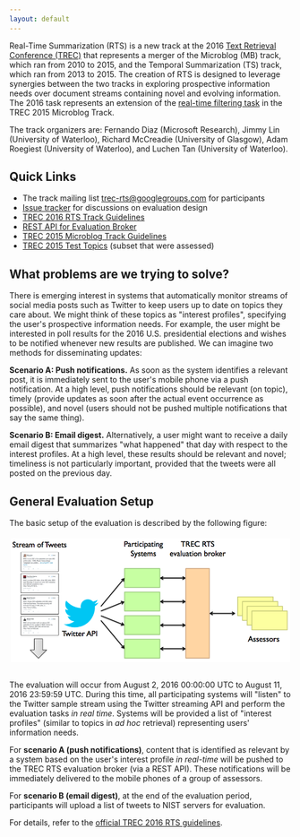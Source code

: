 ```yaml
---
layout: default
---
```


Real-Time Summarization (RTS) is a new track at the 2016 [Text
Retrieval Conference (TREC)](http://trec.nist.gov) that represents a
merger of the Microblog (MB) track, which ran from 2010 to 2015,
and the Temporal Summarization (TS) track, which ran from 2013 to 2015.
The creation of RTS is designed to leverage synergies
between the two tracks in exploring prospective information needs over
document streams containing novel and evolving information.  The 2016
task represents an extension of the [real-time filtering
task](https://github.com/lintool/twitter-tools/wiki/TREC-2015-Track-Guidelines)
in the TREC 2015 Microblog Track.

The track organizers are:
Fernando Diaz (Microsoft Research),
Jimmy Lin (University of Waterloo),
Richard McCreadie (University of Glasgow),
Adam Roegiest (University of Waterloo), and
Luchen Tan (University of Waterloo).

## Quick Links

+ The track mailing list [trec-rts@googlegroups.com](https://groups.google.com/forum/#!forum/trec-rts) for participants
+ [Issue tracker](https://github.com/trecrts/trecrts.github.io/issues) for discussions on evaluation design
+ [TREC 2016 RTS Track Guidelines](TREC2016-RTS-guidelines.html)
+ [REST API for Evaluation Broker](https://github.com/trecrts/trecrts-eval/tree/master/trecrts-server)
+ [TREC 2015 Microblog Track Guidelines](https://github.com/lintool/twitter-tools/wiki/TREC-2015-Track-Guidelines)
+ [TREC 2015 Test Topics](TREC2015-MB-testtopics.txt) (subset that were assessed)

## What problems are we trying to solve?

There is emerging interest in systems that automatically monitor
streams of social media posts such as Twitter to keep users up to date
on topics they care about. We might think of these topics as "interest
profiles", specifying the user's prospective information needs. For
example, the user might be interested in poll results for the 2016
U.S. presidential elections and wishes to be notified whenever new
results are published. We can imagine two methods for disseminating
updates:

**Scenario A: Push notifications.** As soon as the system identifies a
relevant post, it is immediately sent to the user's mobile phone via a
push notification. At a high level, push notifications should be
relevant (on topic), timely (provide updates as soon after the actual
event occurrence as possible), and novel (users should not be pushed
multiple notifications that say the same thing).

**Scenario B: Email digest.** Alternatively, a user might want to
receive a daily email digest that summarizes "what happened" that day
with respect to the interest profiles. At a high level, these results
should be relevant and novel; timeliness is not particularly
important, provided that the tweets were all posted on the previous
day.

## General Evaluation Setup

The basic setup of the evaluation is described by the following
figure:

<center><img style="padding-bottom: 15px; padding-top: 5px" src="trecrts-setup.png" width="500px"></center>

The evaluation will occur from August 2, 2016 00:00:00 UTC to August
11, 2016 23:59:59 UTC. During this time, all participating systems
will "listen" to the Twitter sample stream using the Twitter streaming
API and perform the evaluation tasks *in real time*. Systems
will be provided a list of "interest profiles" (similar to topics in
*ad hoc* retrieval) representing users' information needs.

For **scenario A (push notifications)**, content that is identified as
relevant by a system based on the user's interest profile *in
real-time* will be pushed to the TREC RTS evaluation broker (via a
REST API). These notifications will be immediately delivered to the
mobile phones of a group of assessors.

For **scenario B (email digest)**, at the end of the evaluation
period, participants will upload a list of tweets to NIST servers for
evaluation.

For details, refer to the [official TREC 2016 RTS
guidelines](TREC2016-RTS-guidelines.html).
